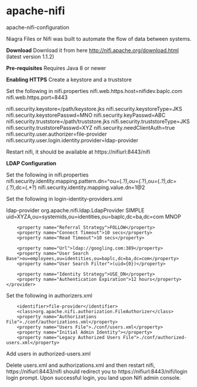 # apache-nifi
apache-nifi-configuration

Niagra Files or Nifi was built to automate the flow of data between systems. 

<b>Download</b>
Download it from here  http://nifi.apache.org/download.html (latest version 1.1.2)

<b>Pre-requisites</b>
Requires Java 8 or newer

<b>Enabling HTTPS</b>
Create a keystore and a truststore 

Set the following in nifi.properties
nifi.web.https.host=nifidev.baplc.com
nifi.web.https.port=8443

nifi.security.keystore=/path/keystore.jks
nifi.security.keystoreType=JKS
nifi.security.keystorePasswd=MNO
nifi.security.keyPasswd=ABC
nifi.security.truststore=/path/truststore.jks
nifi.security.truststoreType=JKS
nifi.security.truststorePasswd=XYZ
nifi.security.needClientAuth=true
nifi.security.user.authorizer=file-provider
nifi.security.user.login.identity.provider=ldap-provider

Restart nifi, it should be available at https://nifiurl:8443/nifi

<b>LDAP Configuration</b>

Set the following in nifi.properties
nifi.security.identity.mapping.pattern.dn=^ou=(.*?),ou=(.*?),ou=(.*?),dc=(.*?),dc=(.*?)
nifi.security.identity.mapping.value.dn=$1@$2

Set the following in login-identity-providers.xml

<provider>
        <identifier>ldap-provider</identifier>
        <class>org.apache.nifi.ldap.LdapProvider</class>
        <property name="Authentication Strategy">SIMPLE</property>
        <property name="Manager DN">uid=XYZA,ou=systemids,ou=identities,ou=baplc,dc=ba,dc=com</property>
        <property name="Manager Password">MNOP</property>

        <property name="Referral Strategy">FOLLOW</property>
        <property name="Connect Timeout">10 secs</property>
        <property name="Read Timeout">10 secs</property>

        <property name="Url">ldap://googling.com:389</property>
        <property name="User Search Base">ou=employees,ou=identities,ou=baplc,dc=ba,dc=com</property>
        <property name="User Search Filter">(uid={0})</property>

        <property name="Identity Strategy">USE_DN</property>
        <property name="Authentication Expiration">12 hours</property>
    </provider>

Set the following in authorizers.xml

        <identifier>file-provider</identifier>
        <class>org.apache.nifi.authorization.FileAuthorizer</class>
        <property name="Authorizations File">./conf/authorizations.xml</property>
        <property name="Users File">./conf/users.xml</property>
        <property name="Initial Admin Identity"></property>
        <property name="Legacy Authorized Users File">./conf/authorized-users.xml</property>

Add users in authorized-users.xml
    <user dn="employeenumber=USER1,ou=employees,ou=identities,ou=baplc,dc=ba,dc=com">
        <role name="ROLE_ADMIN"/>
        <role name="ROLE_DFM"/>
    </user>

Delete users.xml and authorizations.xml and then restart nifi, https://nifiurl:8443/nifi should redirect you to https://nifiurl:8443/nifi/login login prompt. Upon successful login, you land upon Nifi admin console. 

